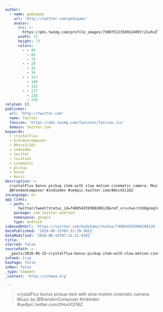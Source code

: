 ```yaml
---
author:
  - name: gadzgamz
    url: 'http://twitter.com/gadzgamz'
    avatar:
      src: >-
        https://pbs.twimg.com/profile_images/738075123589124097/21uhvZTB_bigger.jpg
      width: 73
      height: 73
      colors:
        - - 99
          - 85
          - 75
        - - 28
          - 32
          - 34
        - - 157
          - 160
          - 152
        - - 217
          - 228
          - 228
related: []
publisher:
  url: 'http://twitter.com'
  name: Twitter
  favicon: 'https://abs.twimg.com/favicons/favicon.ico'
  domain: twitter.com
keywords:
  - crystalflux
  - brendoncomposer
  - 0hvcx2i16z
  - indiedev
  - twitter
  - location
  - cinematic
  - pickup
  - bonus
  - music
description: >-
  crystalFlux bonus pickup item with slow motion cinematic camera. Music by
  @BrendonComposer #indiedev #ue4pic.twitter.com/0HvcX2i16Z
inLanguage: en
app_links:
  - path: >-
      twitter/tweet?status_id=740054259308208128&ref_src=twsrc%5Egoogle%7Ctwcamp%5Eandroidseo%7Ctwgr%5Estatus%7Ctwterm%5E740054259308208128
    package: com.twitter.android
    namespace: google
    type: android
isBasedOnUrl: 'https://twitter.com/GadzGamz/status/740054259308208128'
datePublished: '2016-06-15T07:31:39.985Z'
dateModified: '2016-06-15T07:31:13.910Z'
title: ''
starred: false
sourcePath: >-
  _posts/2016-06-15-crystalflux-bonus-pickup-item-with-slow-motion-cinematic-cam.md
inFeed: true
hasPage: false
inNav: false
_type: Comment
_context: 'http://schema.org'

---
```

> crystalFlux bonus pickup item with slow motion cinematic camera. Music by @BrendonComposer \#indiedev \#ue4pic.twitter.com/0HvcX2i16Z